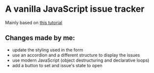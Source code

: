 # A vanilla JavaScript issue tracker

Mainly based on [this tutorial](https://medium.com/codingthesmartway-com-blog/pure-javascript-building-a-real-world-application-from-scratch-5213591cfcd6)

## Changes made by me:
- update the styling used in the form
- use an accordion and a different structure to display the issues
- use modern JavaScript (object destructuring and declarative loops)
- add a button to set and issue's state to open
